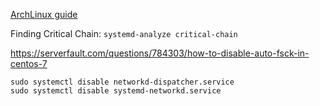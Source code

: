 [ArchLinux guide](https://wiki.archlinux.org/title/Improving_performance/Boot_process)

Finding Critical Chain: `systemd-analyze critical-chain`

https://serverfault.com/questions/784303/how-to-disable-auto-fsck-in-centos-7

```
sudo systemctl disable networkd-dispatcher.service
sudo systemctl disable systemd-networkd.service
```

